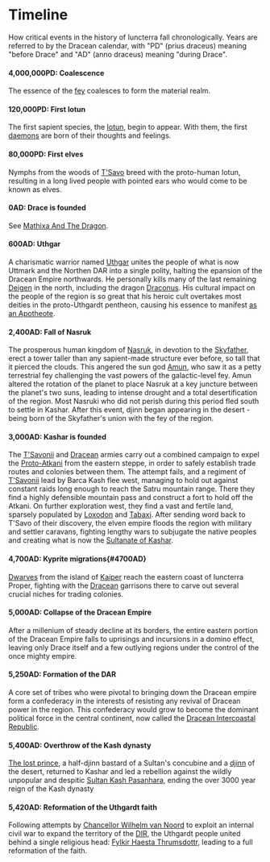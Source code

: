 # Timeline

How critical events in the history of Iuncterra fall chronologically. Years are referred to by the Dracean calendar, with "PD" (prius draceus) meaning "before Drace" and "AD" (anno draceus) meaning "during Drace".

#### 4,000,000PD: Coalescence
The essence of the [fey](/lore/cosmology/fey) coalesces to form the material realm.

#### 120,000PD: First Iotun
The first sapient species, the [Iotun](/lore/species/iotun), begin to appear. With them, the first [daemons](/lore/cosmology/daemons) are born of their thoughts and feelings.

#### 80,000PD: First elves
Nymphs from the woods of [T'Savo](/places/tsavo) breed with the proto-human Iotun, resulting in a long lived people with pointed ears who would come to be known as elves.

#### 0AD: Drace is founded
See [Mathixa And The Dragon](/stories/mathixa_and_the_dragon).

#### 600AD: Uthgar
A charismatic warrior named [Uthgar](/places/uttmark/people/uthgar) unites the people of what is now Uttmark and the Northen DAR into a single polity, halting the epansion of the Dracean Empire northwards. He personally kills many of the last remaining [Deigen](/lore/cosmology/deigen) in the north, including the dragon [Draconus](/lore/cosmology/deigen/dragons/draconus). His cultural impact on the people of the region is so great that his heroic cult overtakes most deities in the proto-Uthgardt pentheon, causing his essence to manifest [as an Apotheote](/lore/cosmology/daemons/apotheotes).

#### 2,400AD: Fall of Nasruk
The prosperous human kingdom of [Nasruk](/places/nasruk), in devotion to the [Skyfather](/lore/cosmology/fey/ouron), erect a tower taller than any sapient-made structure ever before, so tall that it pierced the clouds. This angered the sun god [Amun](/lore/cosmology/fey/amun), who saw it as a petty terrestrial fey challenging the vast powers of the galactic-level fey. Amun altered the rotation of the planet to place Nasruk at a key juncture between the planet's two suns, leading to intense drought and a total desertification of the region. Most Nasruki who did not perish during this period fled south to settle in Kashar. After this event, djinn began appearing in the desert - being born of the Skyfather's union with the fey of the region.

#### 3,000AD: Kashar is founded
The [T'Savonii](/places/tsavo) and [Dracean](/places/drace) armies carry out a combined campaign to expel the [Proto-Atkani](/places/ordo_atkan) from the eastern steppe, in order to safely establish trade routes and colonies between them. The attempt fails, and a regiment of [T'Savonii](/places/tsavo) lead by Barca Kash flee west, managing to hold out against constant raids long enough to reach the Satru mountain range. There they find a highly defensible mountain pass and construct a fort to hold off the Atkani. On further exploration west, they find a vast and fertile land, sparsely populated by [Loxodon](/lore/species/loxodon) and [Tabaxi](/lore/species/tabaxi). After sending word back to T'Savo of their discovery, the elven empire floods the region with military and settler caravans, fighting lengthy wars to subjugate the native peoples and creating what is now the [Sultanate of Kashar](/places/kashar).

#### 4,700AD: Kyprite migrations{#4700AD}
[Dwarves](/lore/species/dwarf) from the island of [Kaiper](/places/kaiper) reach the eastern coast of Iuncterra Proper, fighting with the [Dracean](/places/drace) garrisons there to carve out several crucial niches for trading colonies.

#### 5,000AD: Collapse of the Dracean Empire
After a millenium of steady decline at its borders, the entire eastern portion of the Dracean Empire falls to uprisings and incursions in a domino effect, leaving only Drace itself and a few outlying regions under the control of the once mighty empire.

#### 5,250AD: Formation of the DAR
A core set of tribes who were pivotal to bringing down the Dracean empire form a confederacy in the interests of resisting any revival of Dracean power in the region. This confederacy would grow to become the dominant political force in the central continent, now called the [Dracean Intercoastal Republic](/places/dracean_intercoastal_republic).

#### 5,400AD: Overthrow of the Kash dynasty
[The lost prince](/stories/the_lost_prince), a half-djinn bastard of a Sultan's concubine and a [djinn](/lore/cosmology/deigen/djinn) of the desert, returned to Kashar and led a rebellion against the wildly unpopular and despitic [Sultan Kash Pasanhara](/places/kashar/people/kash_pasanhara), ending the over 3000 year reign of the Kash dynasty

#### 5,420AD: Reformation of the Uthgardt faith
Following attempts by [Chancellor Wilhelm van Noord](/places/dracean_intercoastal_republic/people/wilhelm_van_noord) to exploit an internal civil war to expand the territory of the [DIR](/places/dracean_intercoastal_republic), the Uthgardt people united behind a single religious head: [Fylkir Haesta Thrumsdottr](/places/uttmark/people/hæsta_þrumsdottr), leading to a full reformation of the faith.

